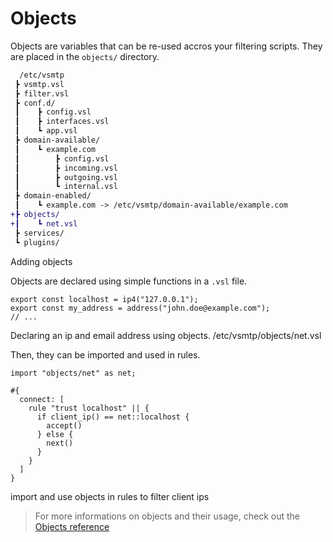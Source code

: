 # Objects

Objects are variables that can be re-used accros your filtering scripts. They are placed in the `objects/` directory.

```diff
  /etc/vsmtp
 ┣ vsmtp.vsl
 ┣ filter.vsl
 ┣ conf.d/
 ┃    ┣ config.vsl
 ┃    ┣ interfaces.vsl
 ┃    ┗ app.vsl
 ┣ domain-available/
 ┃    ┗ example.com
 ┃        ┣ config.vsl
 ┃        ┣ incoming.vsl
 ┃        ┣ outgoing.vsl
 ┃        ┗ internal.vsl
 ┣ domain-enabled/
 ┃    ┗ example.com -> /etc/vsmtp/domain-available/example.com
+┣ objects/
+┃    ┗ net.vsl
 ┣ services/
 ┗ plugins/
```
<p class="ann"> Adding objects </p>

Objects are declared using simple functions in a `.vsl` file.

```rust,ignore
export const localhost = ip4("127.0.0.1");
export const my_address = address("john.doe@example.com");
// ...
```
<p class="ann"> Declaring an ip and email address using objects. /etc/vsmtp/objects/net.vsl </p>

Then, they can be imported and used in rules.

```
import "objects/net" as net;

#{
  connect: [
    rule "trust localhost" || {
      if client_ip() == net::localhost {
        accept()
      } else {
        next()
      }
    }
  ]
}
```
<p class="ann"> import and use objects in rules to filter client ips </p>

> For more informations on objects and their usage, check out the [Objects reference](../../filtering/objects.md)